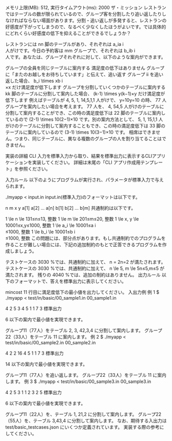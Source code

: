 
メモリ上限(MB): 512, 実行タイムアウト(ms): 2000
ザ・ミッション
レストランではテーブルの数が限られているので、グループ客を分割したり追い返したりしなければならない場面があります。分割・追い返しが多発すると、レストランの好感度が下がってしまうので、なるべく少なくしたほうがよいです。では具体的にどれくらい好感度の低下を抑えることができるでしょうか？

レストランには nn 脚のテーブルがあり、それぞれは a_ia 
i
​	
  人がけです。今日の予約客は mm グループで、それぞれは b_ib 
i
​	
  人です。あなたは、グループそれぞれに対して、以下のような案内ができます。

グループの全員を同じテーブルに案内する
満足度の低下はありません
グループに「またのお越しをお待ちしています」と伝えて、追い返す
グループ ii を追い返した場合、 b_i \times xb 
i
​	
 ×x だけ満足度が低下します
グループを分割していくつかのテーブルに案内する
kk 脚のテーブルに分割して案内した場合、 (k-1) \times y(k−1)×y だけ満足度が低下します
例えばテーブルが 4, 5, 1, 14,5,1,1 人がけで、 y=10y=10 の時、 77 人グループを案内したい場合を考えます。 77 人を、 4, 54,5 人がけのテーブルに分割して案内することができ、この時の満足度低下は 22 脚のテーブルに案内しているので (2-1) \times 10(2−1)×10 です。別の案内方法として、 5, 1, 15,1,1 人がけのテーブルに分割して案内することもでき、この時の満足度低下は 33 脚のテーブルに案内しているので (3-1) \times 10(3−1)×10 です。
相席はできません。つまり、同じテーブルに、異なる複数のグループの人を割り当てることはできません。

実装の詳細
CLI
入力を標準入力から取り、結果を標準出力に表示するCLIアプリケーションを実装してください。
詳細は末尾の「CLI アプリ作成用テンプレート」を参照ください。

入力ルール
以下のようにプログラムが実行され、パラメータが標準入力で与えられます。

 ./myapp < input.in
input.in(標準入力)のフォーマットは以下です。

n m x y
a[1] a[2] ... a[n]
b[1] b[2] ... b[m]
共通制約は以下です。

1 \le n \le 131≤n≤13, 整数
1 \le m \le 201≤m≤20, 整数
1 \le x, y \le 10001≤x,y≤1000, 整数
1 \le a_i \le 10001≤a 
i
​	
 ≤1000, 整数
1 \le b_i \le 10001≤b 
i
​	
 ≤1000, 整数
この問題には、部分点があります。もし共通制約でのプログラムを作ることが難しい場合には、下記の追加制約のもとで正答できるプログラムを作成しましょう。

テストケースの 3030 %では、共通制約に加えて、 n = 2n=2 が満たされます。
テストケースの 3030 %では、共通制約に加えて、 n \le 5, m \le 5n≤5,m≤5 が満たされます。
残りの 4040 %では、追加の制約はありません。
出力ルール
以下のフォーマットで、答えを標準出力に表示してください。

mincost
11 行目に満足度低下の最小値を出力してください。
入出力例
例 1
$ ./myapp < test/in/basic/00_sample1.in
00_sample1.in

4 2 5 3
4 5 1 1
7 3
標準出力

6
以下の案内で最小値を実現できます。

グループ11（77人）をテーブル 2, 3, 42,3,4 に分割して案内します。
グループ22（33人）をテーブル 11 に案内します。
例 2
$ ./myapp < test/in/basic/00_sample2.in
00_sample2.in

4 2 2 16
4 5 1 1
7 3
標準出力

14
以下の案内で最小値を実現できます。

グループ11（77人）を追い返します。
グループ22（33人）をテーブル 11 に案内します。
例 3
$ ./myapp < test/in/basic/00_sample3.in
00_sample3.in

4 2 5 3
1 1 2 3
2 5
標準出力

6
以下の案内で最小値を実現できます。

グループ11（22人）を、テーブル 1, 21,2 に分割して案内します。
グループ22（55人）を、テーブル 3,43,4 に分割して案内します。
なお、期待する入出力は test/basic_testcases.json にいくつか定義されています。
実装する際の参考にしてください。

